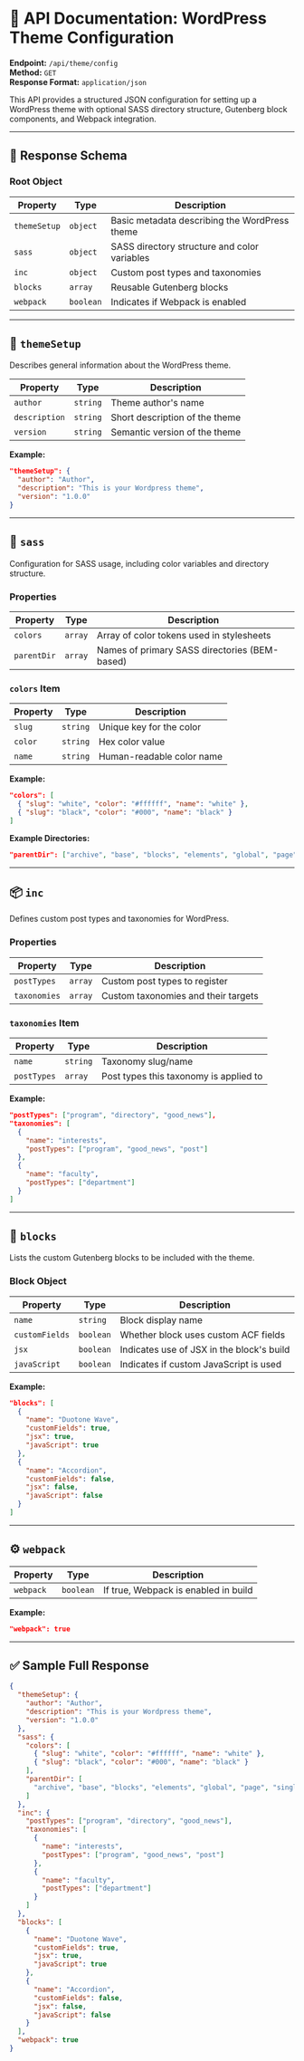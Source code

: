 # 📄 API Documentation: WordPress Theme Configuration

**Endpoint:** `/api/theme/config`  
**Method:** `GET`  
**Response Format:** `application/json`

This API provides a structured JSON configuration for setting up a WordPress theme with optional SASS directory structure, Gutenberg block components, and Webpack integration.

---

## 🔧 Response Schema

### Root Object

| Property      | Type      | Description                                   |
|---------------|-----------|-----------------------------------------------|
| `themeSetup`  | `object`  | Basic metadata describing the WordPress theme |
| `sass`        | `object`  | SASS directory structure and color variables  |
| `inc`         | `object`  | Custom post types and taxonomies              |
| `blocks`      | `array`   | Reusable Gutenberg blocks                     |
| `webpack`     | `boolean` | Indicates if Webpack is enabled               |

---

## 🧱 `themeSetup`

Describes general information about the WordPress theme.

| Property     | Type     | Description                      |
|--------------|----------|----------------------------------|
| `author`     | `string` | Theme author's name              |
| `description`| `string` | Short description of the theme   |
| `version`    | `string` | Semantic version of the theme    |

**Example:**

```json
"themeSetup": {
  "author": "Author",
  "description": "This is your Wordpress theme",
  "version": "1.0.0"
}
```

---

## 🎨 `sass`

Configuration for SASS usage, including color variables and directory structure.

### Properties

| Property      | Type       | Description                                     |
|---------------|------------|-------------------------------------------------|
| `colors`      | `array`    | Array of color tokens used in stylesheets      |
| `parentDir`   | `array`    | Names of primary SASS directories (BEM-based)   |

### `colors` Item

| Property | Type     | Description               |
|----------|----------|---------------------------|
| `slug`   | `string` | Unique key for the color  |
| `color`  | `string` | Hex color value           |
| `name`   | `string` | Human-readable color name |

**Example:**

```json
"colors": [
  { "slug": "white", "color": "#ffffff", "name": "white" },
  { "slug": "black", "color": "#000", "name": "black" }
]
```

**Example Directories:**

```json
"parentDir": ["archive", "base", "blocks", "elements", "global", "page", "single"]
```

---

## 📦 `inc`

Defines custom post types and taxonomies for WordPress.

### Properties

| Property     | Type     | Description                         |
|--------------|----------|-------------------------------------|
| `postTypes`  | `array`  | Custom post types to register       |
| `taxonomies` | `array`  | Custom taxonomies and their targets |

### `taxonomies` Item

| Property     | Type     | Description                              |
|--------------|----------|------------------------------------------|
| `name`       | `string` | Taxonomy slug/name                       |
| `postTypes`  | `array`  | Post types this taxonomy is applied to   |

**Example:**

```json
"postTypes": ["program", "directory", "good_news"],
"taxonomies": [
  {
    "name": "interests",
    "postTypes": ["program", "good_news", "post"]
  },
  {
    "name": "faculty",
    "postTypes": ["department"]
  }
]
```

---

## 🧩 `blocks`

Lists the custom Gutenberg blocks to be included with the theme.

### Block Object

| Property       | Type      | Description                                |
|----------------|-----------|--------------------------------------------|
| `name`         | `string`  | Block display name                         |
| `customFields` | `boolean` | Whether block uses custom ACF fields       |
| `jsx`          | `boolean` | Indicates use of JSX in the block's build  |
| `javaScript`   | `boolean` | Indicates if custom JavaScript is used     |

**Example:**

```json
"blocks": [
  {
    "name": "Duotone Wave",
    "customFields": true,
    "jsx": true,
    "javaScript": true
  },
  {
    "name": "Accordion",
    "customFields": false,
    "jsx": false,
    "javaScript": false
  }
]
```

---

## ⚙️ `webpack`

| Property | Type      | Description                          |
|----------|-----------|--------------------------------------|
| `webpack`| `boolean` | If true, Webpack is enabled in build |

**Example:**

```json
"webpack": true
```

---

## ✅ Sample Full Response

```json
{
  "themeSetup": {
    "author": "Author",
    "description": "This is your Wordpress theme",
    "version": "1.0.0"
  },
  "sass": {
    "colors": [
      { "slug": "white", "color": "#ffffff", "name": "white" },
      { "slug": "black", "color": "#000", "name": "black" }
    ],
    "parentDir": [
      "archive", "base", "blocks", "elements", "global", "page", "single"
    ]
  },
  "inc": {
    "postTypes": ["program", "directory", "good_news"],
    "taxonomies": [
      {
        "name": "interests",
        "postTypes": ["program", "good_news", "post"]
      },
      {
        "name": "faculty",
        "postTypes": ["department"]
      }
    ]
  },
  "blocks": [
    {
      "name": "Duotone Wave",
      "customFields": true,
      "jsx": true,
      "javaScript": true
    },
    {
      "name": "Accordion",
      "customFields": false,
      "jsx": false,
      "javaScript": false
    }
  ],
  "webpack": true
}
```